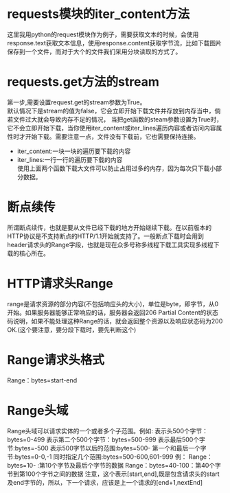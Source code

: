 # requests模块的iter_content方法  
这里我用python的request模块作为例子，需要获取文本的时候，会使用response.text获取文本信息，使用response.content获取字节流，比如下载图片保存到一个文件，而对于大个的文件我们采用分块读取的方式了。  

# requests.get方法的stream
第一步,需要设置request.get的stream参数为True。  
默认情况下是stream的值为false，它会立即开始下载文件并存放到内存当中，倘若文件过大就会导致内存不足的情况，
当把get函数的steam参数设置为True时，它不会立即开始下载，当你使用iter_content或iter_lines遍历内容或者访问内容属性时才开始下载。需要注意一点，文件没有下载前，它也需要保持连接。  
- iter_content:一块一块的遍历要下载的内容  
- iter_lines:一行一行的遍历要下载的内容  
使用上面两个函数下载大文件可以防止占用过多的内存，因为每次只下载小部分数据。  

# 断点续传
所谓断点续传，也就是要从文件已经下载的地方开始继续下载。在以前版本的HTTP协议是不支持断点的HTTP/1.1开始就支持了。一般断点下载时会用到header请求头的Range字段，也就是现在众多号称多线程下载工具实现多线程下载的核心所在。  

# HTTP请求头Range
range是请求资源的部分内容(不包括响应头的大小)，单位是byte，即字节，从0开始。如果服务器能够正常响应的话，服务器会返回206 Partial Content的状态码说明，如果不能处理这种Range的话，就会返回整个资源以及响应状态码为200 OK.(这个要注意，要分段下载时，要先判断这个)  

# Range请求头格式
Range：bytes=start-end  

# Range头域  
Range头域可以请求实体的一个或者多个子范围。例如:
表示头500个字节：bytes=0-499
表示第二个500个字节：bytes=500-999
表示最后500个字节:bytes=-500
表示500字节以后的范围:bytes=500-
第一个和最后一个字节:bytes=0-0,-1
同时指定几个范围:bytes=500-600,601-999
例：
Range：bytes=10- :第10个字节及最后个字节的数据
Range：bytes=40-100：第40个字节到第100个字节之间的数据
注意，这个表示[start,end],既是包含请求头的start及end字节的，所以，下一个请求，应该是上一个请求的[end+1,nextEnd]
